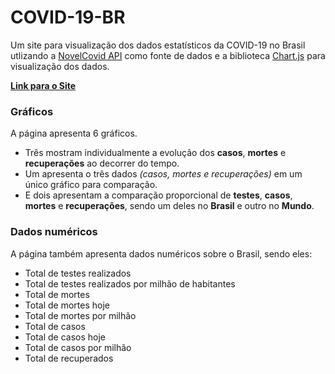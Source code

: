 # COVID-19-BR
Um site para visualização dos dados estatísticos da COVID-19 no Brasil utlizando a [NovelCovid API](https://github.com/NovelCOVID/API) como fonte de dados e a biblioteca [Chart.js](https://www.chartjs.org/) para visualização dos dados.

**[Link para o Site](https://giancarl021.github.io/COVID-19-BR/)**

### Gráficos
A página apresenta 6 gráficos.
* Três mostram individualmente a evolução dos **casos**, **mortes** e **recuperações** ao decorrer do tempo.
* Um apresenta o três dados *(casos, mortes e recuperações)* em um único gráfico para comparação.
* E dois apresentam a comparação proporcional de **testes**, **casos**, **mortes** e **recuperações**, sendo um deles no **Brasil** e outro no **Mundo**.

### Dados numéricos
A página também apresenta dados numéricos sobre o Brasil, sendo eles:
* Total de testes realizados
* Total de testes realizados por milhão de habitantes
* Total de mortes
* Total de mortes hoje
* Total de mortes por milhão
* Total de casos
* Total de casos hoje
* Total de casos por milhão
* Total de recuperados
